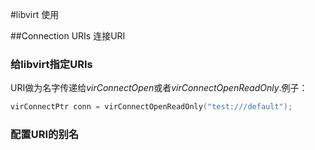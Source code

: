 #libvirt 使用

##Connection URIs 连接URI

### 给libvirt指定URIs

URI做为名字传递给*virConnectOpen*或者*virConnectOpenReadOnly*.例子：

```c
virConnectPtr conn = virConnectOpenReadOnly("test:///default");
```

### 配置URI的别名

